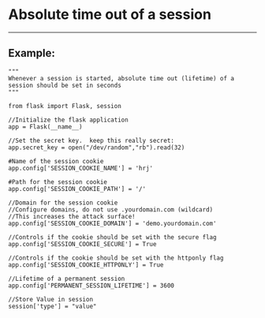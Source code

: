 # Absolute time out of a session
-------

## Example:
	
	
	"""
	Whenever a session is started, absolute time out (lifetime) of a session should be set in seconds
	"""

	from flask import Flask, session

	//Initialize the flask application
	app = Flask(__name__)

	//Set the secret key.  keep this really secret:
	app.secret_key = open("/dev/random","rb").read(32) 

	#Name of the session cookie
	app.config['SESSION_COOKIE_NAME'] = 'hrj'

	#Path for the session cookie
	app.config['SESSION_COOKIE_PATH'] = '/'
	
	//Domain for the session cookie
	//Configure domains, do not use .yourdomain.com (wildcard)
	//This increases the attack surface!
	app.config['SESSION_COOKIE_DOMAIN'] = 'demo.yourdomain.com'
	
	//Controls if the cookie should be set with the secure flag
	app.config['SESSION_COOKIE_SECURE'] = True
	
	//Controls if the cookie should be set with the httponly flag
	app.config['SESSION_COOKIE_HTTPONLY'] = True
	
	//Lifetime of a permanent session
	app.config['PERMANENT_SESSION_LIFETIME'] = 3600

	//Store Value in session
	session['type'] = "value"
